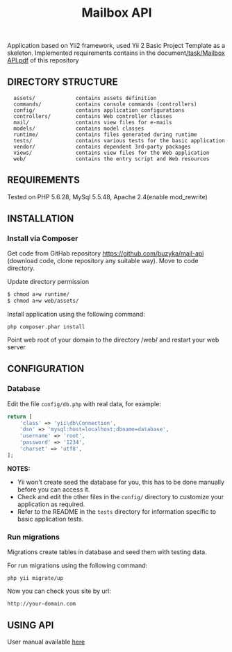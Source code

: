 <p align="center">
    <h1 align="center">Mailbox API</h1>
    <br>
</p>

Application based on Yii2 framework, used Yii 2 Basic Project Template as a skeleton.
Implemented requirements contains in the document[\/task\/Mailbox API.pdf](https://github.com/buzyka/mail-api/blob/master/task/Mailbox%20API.pdf) of this repository

DIRECTORY STRUCTURE
-------------------

      assets/             contains assets definition
      commands/           contains console commands (controllers)
      config/             contains application configurations
      controllers/        contains Web controller classes
      mail/               contains view files for e-mails
      models/             contains model classes
      runtime/            contains files generated during runtime
      tests/              contains various tests for the basic application
      vendor/             contains dependent 3rd-party packages
      views/              contains view files for the Web application
      web/                contains the entry script and Web resources



REQUIREMENTS
------------

Tested on PHP 5.6.28, MySql 5.5.48, Apache 2.4(enable mod_rewrite)


INSTALLATION
------------

### Install via Composer

Get code from GitHab repository [https:\/\/github.com\/buzyka\/mail-api](https:\/\/github.com\/buzyka\/mail-api) (download code, clone repository any suitable way).
Move to code directory.

Update directory permission

```bash
$ chmod a+w runtime/
$ chmod a+w web/assets/
```

Install application using the following command:
~~~
php composer.phar install
~~~
Point web root of your domain to the directory /web/ and restart your web server


CONFIGURATION
-------------

### Database

Edit the file `config/db.php` with real data, for example:

```php
return [
    'class' => 'yii\db\Connection',
    'dsn' => 'mysql:host=localhost;dbname=database',
    'username' => 'root',
    'password' => '1234',
    'charset' => 'utf8',
];
```

**NOTES:**
- Yii won't create seed the database for you, this has to be done manually before you can access it.
- Check and edit the other files in the `config/` directory to customize your application as required.
- Refer to the README in the `tests` directory for information specific to basic application tests.

### Run migrations

Migrations create tables in database and seed them with testing data.

For run migrations using the following command:
~~~
php yii migrate/up
~~~

Now you can check yous site by url:

~~~
http://your-domain.com
~~~


USING API
---------

User manual available [here](https://github.com/buzyka/mail-api/blob/master/docs/manual.md)
